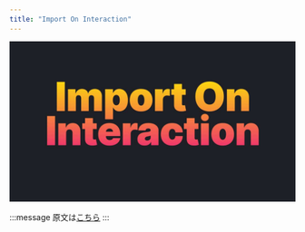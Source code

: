 ```yaml
---
title: "Import On Interaction"
---
```


![](/images/learning-patterns/import-on-interaction-1280w.jpg)

:::message
原文は[こちら]()
:::
